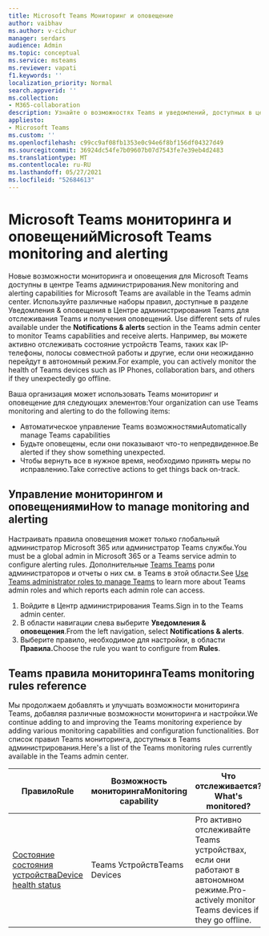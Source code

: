 ```yaml
---
title: Microsoft Teams Мониторинг и оповещение
author: vaibhav
ms.author: v-cichur
manager: serdars
audience: Admin
ms.topic: conceptual
ms.service: msteams
ms.reviewer: vapati
f1.keywords: ''
localization_priority: Normal
search.appverid: ''
ms.collection:
- M365-collaboration
description: Узнайте о возможностях Teams и уведомлений, доступных в центре Microsoft Teams администрирования.
appliesto:
- Microsoft Teams
ms.custom: ''
ms.openlocfilehash: c99cc9af08fb1353e0c94e6f8bf156df04327d49
ms.sourcegitcommit: 36924dc54fe7b09607b07d7543fe7e39eb4d2483
ms.translationtype: MT
ms.contentlocale: ru-RU
ms.lasthandoff: 05/27/2021
ms.locfileid: "52684613"
---
```

# <a name="microsoft-teams-monitoring-and-alerting"></a><span data-ttu-id="6694e-103">Microsoft Teams мониторинга и оповещений</span><span class="sxs-lookup"><span data-stu-id="6694e-103">Microsoft Teams monitoring and alerting</span></span>

<span data-ttu-id="6694e-104">Новые возможности мониторинга и оповещения для Microsoft Teams доступны в центре Teams администрирования.</span><span class="sxs-lookup"><span data-stu-id="6694e-104">New monitoring and alerting capabilities for Microsoft Teams are available in the Teams admin center.</span></span> <span data-ttu-id="6694e-105">Используйте различные наборы правил, доступные в разделе Уведомления & оповещения в Центре администрирования Teams для отслеживания Teams и получения оповещений. </span><span class="sxs-lookup"><span data-stu-id="6694e-105">Use different sets of rules available under the **Notifications & alerts** section in the Teams admin center to monitor Teams capabilities and receive alerts.</span></span> <span data-ttu-id="6694e-106">Например, вы можете активно отслеживать состояние устройств Teams, таких как IP-телефоны, полосы совместной работы и другие, если они неожиданно перейдут в автономный режим.</span><span class="sxs-lookup"><span data-stu-id="6694e-106">For example, you can actively monitor the health of Teams devices such as IP Phones, collaboration bars, and others if they unexpectedly go offline.</span></span>  

<span data-ttu-id="6694e-107">Ваша организация может использовать Teams мониторинг и оповещение для следующих элементов:</span><span class="sxs-lookup"><span data-stu-id="6694e-107">Your organization can use Teams monitoring and alerting to do the following items:</span></span>

- <span data-ttu-id="6694e-108">Автоматическое управление Teams возможностями</span><span class="sxs-lookup"><span data-stu-id="6694e-108">Automatically manage Teams capabilities</span></span>
- <span data-ttu-id="6694e-109">Будьте оповещены, если они показывают что-то непредвиденное.</span><span class="sxs-lookup"><span data-stu-id="6694e-109">Be alerted if they show something unexpected.</span></span>
- <span data-ttu-id="6694e-110">Чтобы вернуть все в нужное время, необходимо принять меры по исправлению.</span><span class="sxs-lookup"><span data-stu-id="6694e-110">Take corrective actions to get things back on-track.</span></span>

## <a name="how-to-manage-monitoring-and-alerting"></a><span data-ttu-id="6694e-111">Управление мониторингом и оповещениями</span><span class="sxs-lookup"><span data-stu-id="6694e-111">How to manage monitoring and alerting</span></span>

 <span data-ttu-id="6694e-112">Настраивать правила оповещения может только глобальный администратор Microsoft 365 или администратор Teams службы.</span><span class="sxs-lookup"><span data-stu-id="6694e-112">You must be a global admin in Microsoft 365 or a Teams service admin to configure alerting rules.</span></span> <span data-ttu-id="6694e-113">Дополнительные [Teams Teams](../using-admin-roles.md) роли администраторов и отчеты о них см. в Teams в этой области.</span><span class="sxs-lookup"><span data-stu-id="6694e-113">See [Use Teams administrator roles to manage Teams](../using-admin-roles.md) to learn more about Teams admin roles and which reports each admin role can access.</span></span>

1. <span data-ttu-id="6694e-114">Войдите в Центр администрирования Teams.</span><span class="sxs-lookup"><span data-stu-id="6694e-114">Sign in to the Teams admin center.</span></span>
2. <span data-ttu-id="6694e-115">В области навигации слева выберите **Уведомления & оповещения**.</span><span class="sxs-lookup"><span data-stu-id="6694e-115">From the left navigation, select **Notifications & alerts**.</span></span>
3. <span data-ttu-id="6694e-116">Выберите правило, необходимое для настройки, в области **Правила.**</span><span class="sxs-lookup"><span data-stu-id="6694e-116">Choose the rule you want to configure from **Rules**.</span></span>

## <a name="teams-monitoring-rules-reference"></a><span data-ttu-id="6694e-117">Teams правила мониторинга</span><span class="sxs-lookup"><span data-stu-id="6694e-117">Teams monitoring rules reference</span></span>

<span data-ttu-id="6694e-118">Мы продолжаем добавлять и улучшать возможности мониторинга Teams, добавляя различные возможности мониторинга и настройки.</span><span class="sxs-lookup"><span data-stu-id="6694e-118">We continue adding to and improving the Teams monitoring experience by adding various monitoring capabilities and configuration functionalities.</span></span> <span data-ttu-id="6694e-119">Вот список правил Teams мониторинга, доступных в Teams администрирования.</span><span class="sxs-lookup"><span data-stu-id="6694e-119">Here's a list of the Teams monitoring rules currently available in the Teams admin center.</span></span>


|<span data-ttu-id="6694e-120">Правило</span><span class="sxs-lookup"><span data-stu-id="6694e-120">Rule</span></span>  |<span data-ttu-id="6694e-121">Возможность мониторинга</span><span class="sxs-lookup"><span data-stu-id="6694e-121">Monitoring capability</span></span>|<span data-ttu-id="6694e-122">Что отслеживается?</span><span class="sxs-lookup"><span data-stu-id="6694e-122">What's monitored?</span></span> |
|---------|---------|---------|
|[<span data-ttu-id="6694e-123">Состояние состояния устройства</span><span class="sxs-lookup"><span data-stu-id="6694e-123">Device health status</span></span>](device-health-status.md)  |<span data-ttu-id="6694e-124">Teams Устройств</span><span class="sxs-lookup"><span data-stu-id="6694e-124">Teams Devices</span></span> | <span data-ttu-id="6694e-125">Pro активно отслеживайте Teams устройствах, если они работают в автономном режиме.</span><span class="sxs-lookup"><span data-stu-id="6694e-125">Pro-actively monitor Teams devices if they go offline.</span></span>|